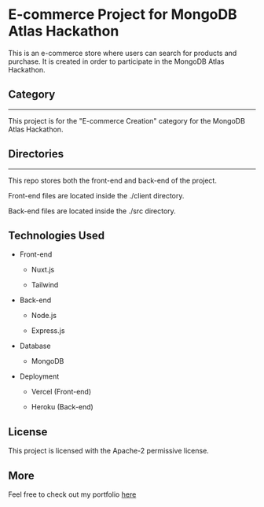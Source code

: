 # E-commerce Project for MongoDB Atlas Hackathon

This is an e-commerce store where users can search for products and purchase. It is created in order to participate in the MongoDB Atlas Hackathon.

## Category

---

This project is for the "E-commerce Creation" category for the MongoDB Atlas Hackathon.

## Directories

--- 

This repo stores both the front-end and back-end of the project.

Front-end files are located inside the ./client directory.

Back-end files are located inside the ./src directory.

## Technologies Used

- Front-end

    - Nuxt.js

    - Tailwind

- Back-end

    - Node.js

    - Express.js

- Database

    - MongoDB

- Deployment

    - Vercel (Front-end)

    - Heroku (Back-end)

## License

This project is licensed with the Apache-2 permissive license.

## More

Feel free to check out my portfolio [here](https://nickypangers.com)